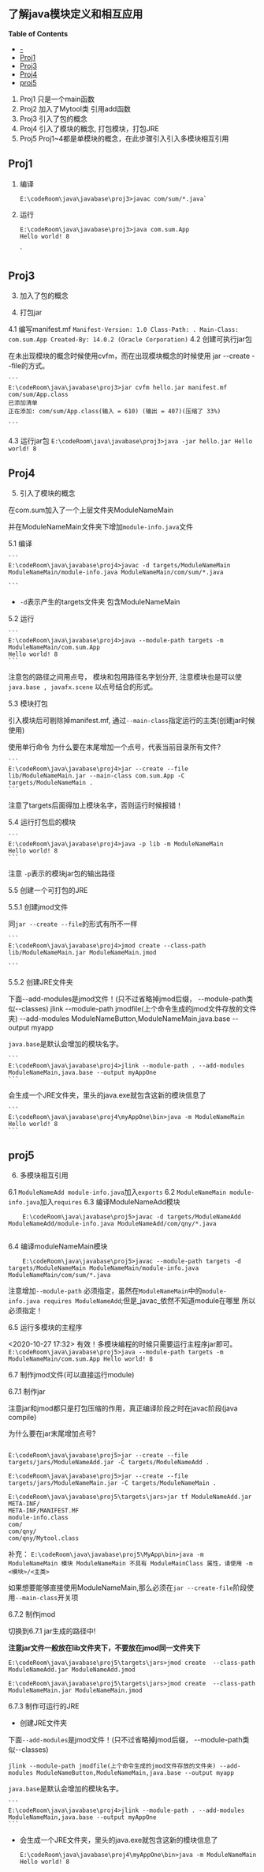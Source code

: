 ## 了解java模块定义和相互应用

<!-- markdown-toc start - Don't edit this section. Run M-x markdown-toc-refresh-toc -->
**Table of Contents**

- [-](#-)
- [Proj1](#proj1)
- [Proj3](#proj3)
- [Proj4](#proj4)
- [proj5](#proj5)

<!-- markdown-toc end -->


1. Proj1   只是一个main函数
2. Proj2   加入了Mytool类 引用add函数
3. Proj3   引入了包的概念
4. Proj4   引入了模块的概念, 打包模块，打包JRE
5. Proj5   Proj1~4都是单模块的概念，在此步骤引入引入多模块相互引用



## Proj1 

1. 编译

    ```
    E:\codeRoom\java\javabase\proj3>javac com/sum/*.java`
    ```
2. 运行

    ```
    E:\codeRoom\java\javabase\proj3>java com.sum.App
    Hello world! 8

    ```
    `
## Proj3

3. 加入了包的概念

4. 打包jar
 
4.1 编写manifest.mf
    ```
    Manifest-Version: 1.0
    Class-Path: .
    Main-Class: com.sum.App
    Created-By: 14.0.2 (Oracle Corporation)
    ```
4.2  创建可执行jar包

   在未出现模块的概念时候使用cvfm，而在出现模块概念的时候使用 jar --create --file的方式。
   
    ```
    E:\codeRoom\java\javabase\proj3>jar cvfm hello.jar manifest.mf com/sum/App.class
    已添加清单
    正在添加: com/sum/App.class(输入 = 610) (输出 = 407)(压缩了 33%)

    ```
4.3 运行jar包
    ```
    E:\codeRoom\java\javabase\proj3>java -jar hello.jar
    Hello world! 8
    ```

## Proj4

5. 引入了模块的概念

在com.sum加入了一个上层文件夹ModuleNameMain

并在ModuleNameMain文件夹下增加`module-info.java`文件

5.1 编译

    ```
    E:\codeRoom\java\javabase\proj4>javac -d targets/ModuleNameMain ModuleNameMain/module-info.java ModuleNameMain/com/sum/*.java

    ```

- `-d`表示产生的targets文件夹 包含ModuleNameMain

5.2 运行

    ```
    E:\codeRoom\java\javabase\proj4>java --module-path targets -m ModuleNameMain/com.sum.App
    Hello world! 8
    ```

注意包的路径之间用点号， 模块和包用路径名字划分开, 注意模块也是可以使`java.base , javafx.scene` 以点号结合的形式。


5.3 模块打包

引入模块后可剔除掉manifest.mf, 通过`--main-class`指定运行的主类(创建jar时候使用)

使用单行命令
为什么要在末尾增加一个点号，代表当前目录所有文件?

    ```
    E:\codeRoom\java\javabase\proj4>jar --create --file lib/ModuleNameMain.jar --main-class com.sum.App -C targets/ModuleNameMain .
    ```

注意了targets后面得加上模块名字，否则运行时候报错！

5.4 运行打包后的模块

    ```
    E:\codeRoom\java\javabase\proj4>java -p lib -m ModuleNameMain
    Hello world! 8
    ```

注意 `-p`表示的模块jar包的输出路径

5.5 创建一个可打包的JRE

5.5.1 创建jmod文件

同`jar --create --file`的形式有所不一样

    ```
    E:\codeRoom\java\javabase\proj4>jmod create --class-path lib/ModuleNameMain.jar ModuleNameMain.jmod

    ```

5.5.2 创建JRE文件夹

下面--add-modules是jmod文件！(只不过省略掉jmod后缀， --module-path类似--classes)
jlink --module-path jmodfile(上个命令生成的jmod文件存放的文件夹) --add-modules ModuleNameButton,ModuleNameMain,java.base --output myapp

`java.base`是默认会增加的模块名字。

    ```
    E:\codeRoom\java\javabase\proj4>jlink --module-path . --add-modules ModuleNameMain,java.base --output myAppOne
    ```

会生成一个JRE文件夹，里头的java.exe就包含这新的模块信息了

    ```
    E:\codeRoom\java\javabase\proj4\myAppOne\bin>java -m ModuleNameMain
    Hello world! 8
    ```

## proj5

6. 多模块相互引用

6.1 `ModuleNameAdd module-info.java`加入`exports`
6.2 `ModuleNameMain module-info.java`加入`requires`
6.3 编译ModuleNameAdd模块 
```
    E:\codeRoom\java\javabase\proj5>javac -d targets/ModuleNameAdd ModuleNameAdd/module-info.java ModuleNameAdd/com/qny/*.java
    
```

6.4 编译moduleNameMain模块

```
    E:\codeRoom\java\javabase\proj5>javac --module-path targets -d targets/ModuleNameMain ModuleNameMain/module-info.java ModuleNameMain/com/sum/*.java
```

注意增加`--module-path` 必须指定，虽然在`ModuleNameMain`中的`module-info.java requires ModuleNameAdd`;但是_javac_依然不知道module在哪里
所以必须指定！

6.5 运行多模块的主程序

<2020-10-27 17:32> 有效！多模块编程的时候只需要运行主程序jar即可。
    ```
    E:\codeRoom\java\javabase\proj5>java --module-path targets -m ModuleNameMain/com.sum.App
    Hello world! 8
    ```

6.7 制作jmod文件(可以直接运行module)

6.7.1 制作jar

注意jar和jmod都只是打包压缩的作用，真正编译阶段之时在javac阶段(java compile)

为什么要在jar末尾增加点号?

```

E:\codeRoom\java\javabase\proj5>jar --create --file targets/jars/ModuleNameAdd.jar -C targets/ModuleNameAdd .

E:\codeRoom\java\javabase\proj5>jar --create --file targets/jars/ModuleNameMain.jar -C targets/ModuleNameMain .

E:\codeRoom\java\javabase\proj5\targets\jars>jar tf ModuleNameAdd.jar
META-INF/
META-INF/MANIFEST.MF
module-info.class
com/
com/qny/
com/qny/Mytool.class
```

补充：
    ```
    E:\codeRoom\java\javabase\proj5\MyApp\bin>java -m ModuleNameMain
    模块 ModuleNameMain 不具有 ModuleMainClass 属性，请使用 -m <模块>/<主类>
    ```
    
如果想要能够直接使用ModuleNameMain,那么必须在`jar --create-file`阶段使用`--main-class`开关项    



6.7.2 制作jmod

切换到6.7.1 jar生成的路径中!

**注意jar文件一般放在lib文件夹下，不要放在jmod同一文件夹下**

```
E:\codeRoom\java\javabase\proj5\targets\jars>jmod create  --class-path ModuleNameAdd.jar ModuleNameAdd.jmod

E:\codeRoom\java\javabase\proj5\targets\jars>jmod create  --class-path ModuleNameMain.jar ModuleNameMain.jmod
```


6.7.3 制作可运行的JRE


- 创建JRE文件夹

下面`--add-modules`是jmod文件！(只不过省略掉jmod后缀， --module-path类似--classes)

`jlink --module-path jmodfile(上个命令生成的jmod文件存放的文件夹) --add-modules ModuleNameButton,ModuleNameMain,java.base --output myapp`

`java.base`是默认会增加的模块名字。

    ```
    E:\codeRoom\java\javabase\proj4>jlink --module-path . --add-modules ModuleNameMain,java.base --output myAppOne
    ```

- 会生成一个JRE文件夹，里头的java.exe就包含这新的模块信息了

    ```
    E:\codeRoom\java\javabase\proj4\myAppOne\bin>java -m ModuleNameMain
    Hello world! 8
    ```
